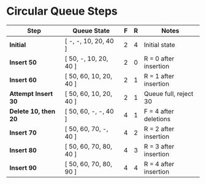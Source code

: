 # Circular Queue Steps

| Step                 | Queue State             | F   | R   | Notes                          |
|----------------------|-------------------------|-----|-----|--------------------------------|
| **Initial**          | [ -, -, 10, 20, 40 ]   | 2   | 4   | Initial state                 |
| **Insert 50**        | [ 50, -, 10, 20, 40 ]  | 2   | 0   | R = 0 after insertion         |
| **Insert 60**        | [ 50, 60, 10, 20, 40 ] | 2   | 1   | R = 1 after insertion         |
| **Attempt Insert 30**| [ 50, 60, 10, 20, 40 ] | 2   | 1   | Queue full, reject 30         |
| **Delete 10, then 20**| [ 50, 60, -, -, 40 ]   | 4   | 1   | F = 4 after deletions         |
| **Insert 70**        | [ 50, 60, 70, -, 40 ]  | 4   | 2   | R = 2 after insertion         |
| **Insert 80**        | [ 50, 60, 70, 80, 40 ] | 4   | 3   | R = 3 after insertion         |
| **Insert 90**        | [ 50, 60, 70, 80, 90 ] | 4   | 4   | R = 4 after insertion         |
